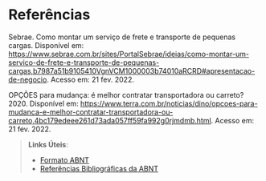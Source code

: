 # Referências

Sebrae. Como montar um serviço de frete e transporte de pequenas cargas. Disponível em: https://www.sebrae.com.br/sites/PortalSebrae/ideias/como-montar-um-servico-de-frete-e-transporte-de-pequenas-cargas,b7987a51b9105410VgnVCM1000003b74010aRCRD#apresentacao-de-negocio. Acesso em: 21 fev. 2022.

OPÇÕES para mudança: é melhor contratar transportadora ou carreto? 2020. Disponível em: https://www.terra.com.br/noticias/dino/opcoes-para-mudanca-e-melhor-contratar-transportadora-ou-carreto,4bc179edeee261d73ada057ff59fa992g0rjmdmb.html. Acesso em: 21 fev. 2022.


> **Links Úteis**:
> - [Formato ABNT](https://www.normastecnicas.com/abnt/trabalhos-academicos/referencias/)
> - [Referências Bibliográficas da ABNT](https://comunidade.rockcontent.com/referencia-bibliografica-abnt/)
